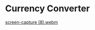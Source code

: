 # Currency Converter

[screen-capture (8).webm](https://user-images.githubusercontent.com/127841235/227734042-c3e11c09-1771-4800-bd16-b0c8aa8713e4.webm)
